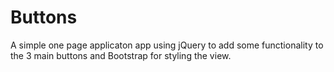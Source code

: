 # Buttons

A simple one page applicaton app using jQuery to add some functionality to the 3 main buttons and Bootstrap for styling the view. 
